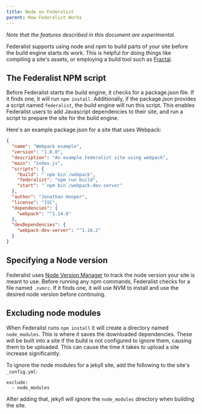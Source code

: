 ```yaml
---
title: Node on Federalist
parent: How Federalist Works
---
```


*Note that the features described in this document are experimental.*

Federalist supports using node and npm to build parts of your site before the build engine starts its work.
This is helpful for doing things like compiling a site's assets, or employing a build tool such as [Fractal](https://github.com/frctl/fractal).

## The Federalist NPM script

Before Federalist starts the build engine, it checks for a package.json file.
If it finds one, it will run `npm install`.
Additionally, if the package.json provides a script named `federalist`, the build engine will run this script.
This enables Federalist users to add Javascript dependencies to their site, and run a script to prepare the site for the build engine.

Here's an example package.json for a site that uses Webpack:

```json
{
  "name": "Webpack example",
  "version": "1.0.0",
  "description": "An example Federalist site using webpack",
  "main": "index.js",
  "scripts": {
    "build": "`npm bin`/webpack",
    "federalist": "npm run build",
    "start": "`npm bin`/webpack-dev-server"
  },
  "author": "Jonathan Hooper",
  "license": "ISC",
  "dependencies": {
    "webpack": "^1.14.0"
  },
  "devDependencies": {
    "webpack-dev-server": "^1.16.2"
  }
}
```

## Specifying a Node version

Federalist uses [Node Version Manager](https://github.com/creationix/nvm) to track the node version your site is meant to use.
Before running any npm commands, Federalist checks for a file named `.nvmrc`.
If it finds one, it will use NVM to install and use the desired node version before continuing.

## Excluding node modules

When Federalist runs `npm install` it will create a directory named `node_modules`. This is where it saves the downloaded dependencies. These will be built into a site if the build is not configured to ignore them, causing them to be uploaded. This can cause the time it takes to upload a site increase significantly.

To ignore the node modules for a jekyll site, add the following to the site's `_config.yml`:

```jekyll
exclude:
  - node_modules
```

After adding that, jekyll will ignore the `node_modules` directory when building the site.
